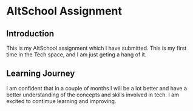 # AltSchool Assignment 

## Introduction
This is my AltSchool assignment which I have submitted. This is my first time in the Tech space, and I am just geting a hang of it.

## Learning Journey
I am confident that in a couple of months I will be a lot better and have a better understanding of the concepts and skills involved in tech. I am excited to contimue learning and improving.


